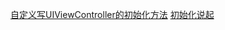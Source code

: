[自定义写UIViewController的初始化方法](https://www.jianshu.com/p/433afbb0f510)
[初始化说起](https://www.jianshu.com/p/fb1a91600468)
